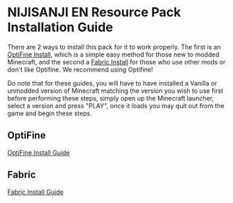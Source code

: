 # NIJISANJI EN Resource Pack Installation Guide

There are 2 ways to install this pack for it to work properly. The first is an [OptiFine Install](Optifine_Guide.md), which is a simple easy method for those new to modded Minecraft, and the second a [Fabric Install](Fabric_Guide.md) for those who use other mods or don't like Optifine. We recommend using Optifine! 

Do note that for these guides, you will have to have installed a Vanilla or unmodded version of Minecraft matching the version you wish to use first before performing these steps, simply open up the Minecraft launcher, select a version and press "PLAY", once it loads you may quit out from the game and begin these steps.

## OptiFine

[OptiFine Install Guide](Optifine_Guide.md)

## Fabric

[Fabric Install Guide](Fabric_Guide.md)
